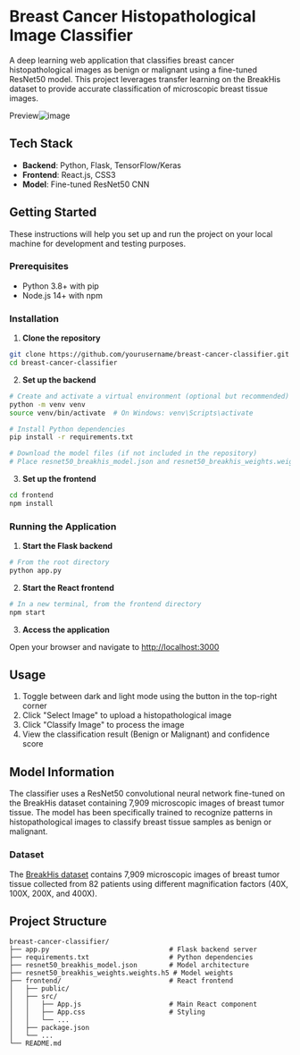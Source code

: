 # Breast Cancer Histopathological Image Classifier

A deep learning web application that classifies breast cancer histopathological images as benign or malignant using a fine-tuned ResNet50 model. This project leverages transfer learning on the BreakHis dataset to provide accurate classification of microscopic breast tissue images.

Preview![image](https://github.com/user-attachments/assets/1276c42d-d021-41b7-b4ff-8adab8d64b58)

## Tech Stack

- **Backend**: Python, Flask, TensorFlow/Keras
- **Frontend**: React.js, CSS3
- **Model**: Fine-tuned ResNet50 CNN

## Getting Started

These instructions will help you set up and run the project on your local machine for development and testing purposes.

### Prerequisites

- Python 3.8+ with pip
- Node.js 14+ with npm


### Installation

1. **Clone the repository**
```bash
git clone https://github.com/yourusername/breast-cancer-classifier.git
cd breast-cancer-classifier
```

2. **Set up the backend**
```bash
# Create and activate a virtual environment (optional but recommended)
python -m venv venv
source venv/bin/activate  # On Windows: venv\Scripts\activate

# Install Python dependencies
pip install -r requirements.txt

# Download the model files (if not included in the repository)
# Place resnet50_breakhis_model.json and resnet50_breakhis_weights.weights.h5 in the root directory
```

3. **Set up the frontend**
```bash
cd frontend
npm install
```


### Running the Application

1. **Start the Flask backend**
```bash
# From the root directory
python app.py
```

2. **Start the React frontend**
```bash
# In a new terminal, from the frontend directory
npm start
```

3. **Access the application**

Open your browser and navigate to [http://localhost:3000](http://localhost:3000)

## Usage

1. Toggle between dark and light mode using the button in the top-right corner
2. Click "Select Image" to upload a histopathological image
3. Click "Classify Image" to process the image
4. View the classification result (Benign or Malignant) and confidence score

## Model Information

The classifier uses a ResNet50 convolutional neural network fine-tuned on the BreakHis dataset containing 7,909 microscopic images of breast tumor tissue. The model has been specifically trained to recognize patterns in histopathological images to classify breast tissue samples as benign or malignant.

### Dataset

The [BreakHis dataset](https://web.inf.ufpr.br/vri/databases/breast-cancer-histopathological-database-breakhis/) contains 7,909 microscopic images of breast tumor tissue collected from 82 patients using different magnification factors (40X, 100X, 200X, and 400X).

## Project Structure

```
breast-cancer-classifier/
├── app.py                              # Flask backend server
├── requirements.txt                    # Python dependencies
├── resnet50_breakhis_model.json        # Model architecture
├── resnet50_breakhis_weights.weights.h5 # Model weights
├── frontend/                           # React frontend
│   ├── public/
│   ├── src/
│   │   ├── App.js                      # Main React component
│   │   ├── App.css                     # Styling
│   │   └── ...
│   ├── package.json
│   └── ...
└── README.md
```
